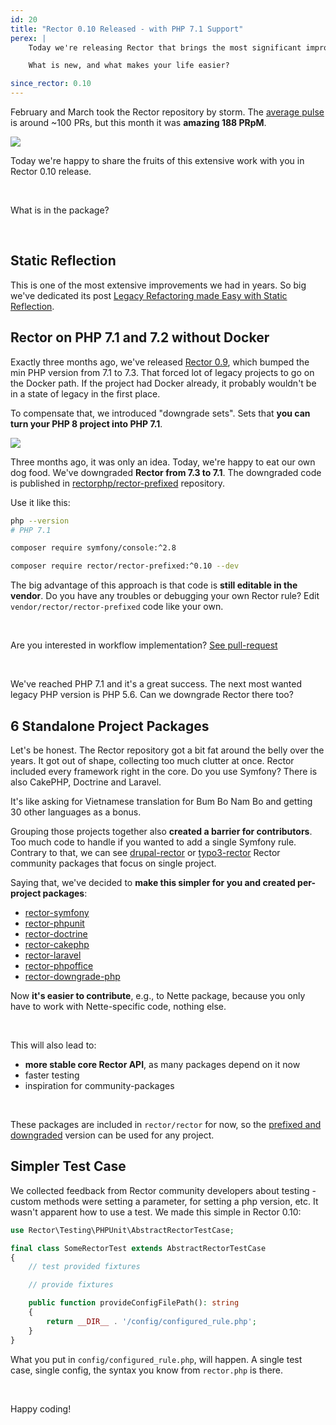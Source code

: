 ```yaml
---
id: 20
title: "Rector 0.10 Released - with PHP 7.1 Support"
perex: |
    Today we're releasing Rector that brings the most significant improvement for usability yet. It took 2 months of hard work of our team and Rector community, but we're  here.

    What is new, and what makes your life easier?

since_rector: 0.10
---
```


February and March took the Rector repository by storm. The [average pulse](https://github.com/rectorphp/rector/pulse/monthly) is around ~100 PRs, but this month it was **amazing 188 PRpM**.

<img src="https://user-images.githubusercontent.com/924196/111969654-c4043800-8afa-11eb-9121-ef1448d2ce37.png" class="img-thumbnail">

<br>

Today we're happy to share the fruits of this extensive work with you in Rector 0.10 release.

<br>

What is in the package?

<br>

## Static Reflection

This is one of the most extensive improvements we had in years. So big we've dedicated its post [Legacy Refactoring made Easy with Static Reflection](/blog/2021/03/15/legacy-refactoring-made-easy-with-static-reflection).


## Rector on PHP 7.1 and 7.2 without Docker

Exactly three months ago, we've released [Rector 0.9](/blog/2020/12/28/rector-09-released), which bumped the min PHP version from 7.1 to 7.3. That forced lot of legacy projects to go on the Docker path. If the project had Docker already, it probably wouldn't be in a state of legacy in the first place.

To compensate that, we introduced "downgrade sets". Sets that **you can turn your PHP 8 project into PHP 7.1**.

<img src="https://user-images.githubusercontent.com/924196/111987643-c02ee080-8b0f-11eb-87c4-b2733e7dfc8e.png" class="img-thumbnail">

<br>

Three months ago, it was only an idea. Today, we're happy to eat our own dog food. We've downgraded **Rector from 7.3 to 7.1**. The downgraded code is published in [rectorphp/rector-prefixed](https://github.com/rectorphp/rector-prefixed) repository.

Use it like this:

```bash
php --version
# PHP 7.1

composer require symfony/console:^2.8

composer require rector/rector-prefixed:^0.10 --dev
```

The big advantage of this approach is that code is **still editable in the vendor**. Do you have any troubles or debugging your own Rector rule? Edit `vendor/rector/rector-prefixed` code like your own.

<br>

Are you interested in workflow implementation? [See pull-request](https://github.com/rectorphp/rector/pull/5880/files)

<br>

We've reached PHP 7.1 and it's a great success. The next most wanted legacy PHP version is PHP 5.6. Can we downgrade Rector there too?


## 6 Standalone Project Packages

Let's be honest. The Rector repository got a bit fat around the belly over the years. It got out of shape, collecting too much clutter at once. Rector included every framework right in the core. Do you use Symfony? There is also CakePHP, Doctrine and Laravel.

It's like asking for Vietnamese translation for Bum Bo Nam Bo and getting 30 other languages as a bonus.

Grouping those projects together also **created a barrier for contributors**. Too much code to handle if you wanted to add a single Symfony rule.
Contrary to that, we can see [drupal-rector](https://github.com/palantirnet/drupal-rector) or [typo3-rector](https://github.com/sabbelasichon/typo3-rector) Rector community packages that focus on single project.

Saying that, we've decided to **make this simpler for you and created per-project packages**:

- [rector-symfony](https://github.com/rectorphp/rector-symfony)
- [rector-phpunit](https://github.com/rectorphp/rector-phpunit)
- [rector-doctrine](https://github.com/rectorphp/rector-doctrine)
- [rector-cakephp](https://github.com/rectorphp/rector-cakephp)
- [rector-laravel](https://github.com/rectorphp/rector-laravel)
- [rector-phpoffice](https://github.com/rectorphp/rector-phpoffice)
- [rector-downgrade-php](https://github.com/rectorphp/rector-downgrade-php)

Now **it's easier to contribute**, e.g., to Nette package, because you only have to work with Nette-specific code, nothing else.

<br>

This will also lead to:

- **more stable core Rector API**, as many packages depend on it now
- faster testing
- inspiration for community-packages

<br>

These packages are included in `rector/rector` for now, so the [prefixed and downgraded](https://github.com/rectorphp/rector-prefixed) version can be used for any project.

## Simpler Test Case

We collected feedback from Rector community developers about testing - custom methods were setting a parameter, for setting a php version, etc. It wasn't apparent how to use a test. We made this simple in Rector 0.10:

```php
use Rector\Testing\PHPUnit\AbstractRectorTestCase;

final class SomeRectorTest extends AbstractRectorTestCase
{
    // test provided fixtures

    // provide fixtures

    public function provideConfigFilePath(): string
    {
        return __DIR__ . '/config/configured_rule.php';
    }
}
```

What you put in `config/configured_rule.php`, will happen.
A single test case, single config, the syntax you know from `rector.php` is there.

<br>

Happy coding!

